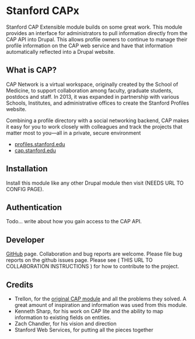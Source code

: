 # Stanford CAPx

Stanford CAP Extensible module builds on some great work. This module provides an interface for administrators to pull information directly from the CAP API into Drupal. This allows profile owners to continue to manage their profile information on the CAP web service and have that information automatically reflected into a Drupal website. 

## What is CAP?

CAP Network is a virtual workspace, originally created by the School of Medicine, to support collaboration among faculty, graduate students, postdocs and staff. In 2013, it was expanded in partnership with various Schools, Institutes, and administrative offices to create the Stanford Profiles website.

Combining a profile directory with a social networking backend, CAP makes it easy for you to work closely with colleagues and track the projects that matter most to you—all in a private, secure environment

* [profiles.stanford.edu](https://profiles.stanford.edu)
* [cap.stanford.edu](https://cap.stanford.edu/)

## Installation

Install this module like any other Drupal module then visit (NEEDS URL TO CONFIG PAGE). 

## Authentication

Todo... write about how you gain access to the CAP API.

## Developer

[GitHub](https://github.com/SU-SWS/stanford_capx) page.
Collaboration and bug reports are welcome. Please file bug reports on the github issues page. Please see ( THIS URL TO COLLABORATION INSTRUCTIONS ) for how to contribute to the project.

## Credits

* Trellon, for the [original CAP module](https://github.com/Stanford/CAP_drupal) and all the problems they solved. A great amount of inspiration and information was used from this module.
* Kenneth Sharp, for his work on CAP lite and the ability to map information to existing fields on entities. 
* Zach Chandler, for his vision and direction
* Stanford Web Services, for putting all the pieces together
